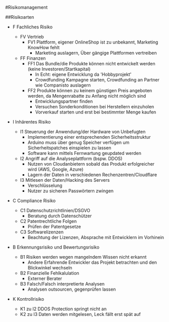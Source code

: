 #Risikomanagement

##Risikoarten
- F Fachliches Risiko
    + FV Vertrieb
        * FV1 Plattform, eigener OnlineShop ist zu unbekannt, Marketing KnowHow fehlt
            - Marketing auslagern, Über gängige Plattformen vertreiben
    + FF Finanzen
        * FF1 Das Bundle/die Produkte können nicht entwickelt werden (keine Investoren/Startkapital)
            - In Echt: eigene Entwicklung da 'Hobbyprojekt'
            - Crowdfunding Kampagne starten, Crowdfunding an Partner wie Companisto auslagern
        * FF2 Produkte können zu keinem günstigen Preis angeboten werden, da Mengenrabatte zu Anfang nicht möglich sind
            - Entwicklungspartner finden
            - Versuchen Sonderkonditionen bei Herstellern einzuholen
            - Vorverkauf starten und erst bei bestimmter Menge kaufen
- I Inhärentes Risiko
    + I1 Steuerung der Anwendung/der Hardware von Unbefugten
        * Implementierung einer entsprechenden Sicherheitsstruktur
        * Arduino muss über genug Speicher verfügen um Sicherheitspatches einspielen zu lassen
        * Software kann mittels Fernwartung geupdated werden
    + I2 Angriff auf die Analyseplattform (bspw. DDOS)
        * Nutzen von Cloudanbietern sobald das Produkt erfolgreicher wird (AWS, Google, Azure)
        * Lagern der Daten in verschiedenen Rechenzentren/Cloudflare
    + I3 Mitlesen der Daten/Hacking des Servers
        * Verschlüsselung
        * Nutzer zu sicheren Passwörtern zwingen
- C Compliance Risiko
    + C1 Datenschutzrichtlinien/DSGVO
        * Beratung durch Datenschützer
    + C2 Patentrechtliche Folgen
        * Prüfen der Patentgesetze
    + C3 Softwarelizenzen
        * Beachtung der Lizenzen, Absprache mit Entwicklern im Vorhinein

- B Erkennungsrisiko und Bewertungsrisiko
    + B1 Risiken werden wegen mangelndem Wissen nicht erkannt
        * Andere Erfahrende Entwickler das Projekt betrachten und den Blickwinkel wechseln
    + B2 Finanzielle Fehlkalulation
        * Externer Berater
    + B3 Falsch/Falsch interpretierte Analysen
        * Analysen outsourcen, gegenprüfen lassen

- K Kontrollrisiko
    + K1 zu I2 DDOS Protection springt nicht an
    + K2 zu I3 Daten werden mitgelesen, Leck fällt erst spät auf